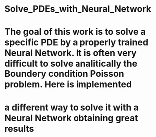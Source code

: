 # Solve_PDEs_with_Neural_Network
# The goal of this work is to solve a specific PDE by a properly trained Neural Network. It is often very difficult to solve analitically the Boundery condition Poisson problem. Here is implemented 
# a different way to solve it with a Neural Network obtaining great results
